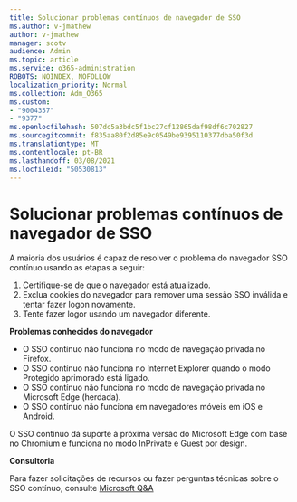 ```yaml
---
title: Solucionar problemas contínuos de navegador de SSO
ms.author: v-jmathew
author: v-jmathew
manager: scotv
audience: Admin
ms.topic: article
ms.service: o365-administration
ROBOTS: NOINDEX, NOFOLLOW
localization_priority: Normal
ms.collection: Adm_O365
ms.custom:
- "9004357"
- "9377"
ms.openlocfilehash: 507dc5a3bdc5f1bc27cf12865daf98df6c702827
ms.sourcegitcommit: f835aa80f2d85e9c0549be9395110377dba50f3d
ms.translationtype: MT
ms.contentlocale: pt-BR
ms.lasthandoff: 03/08/2021
ms.locfileid: "50530813"
---
```

# <a name="troubleshoot-seamless-single-sign-on-sso-browser-issues"></a>Solucionar problemas contínuos de navegador de SSO

A maioria dos usuários é capaz de resolver o problema do navegador SSO contínuo usando as etapas a seguir:

1. Certifique-se de que o navegador está atualizado.
2. Exclua cookies do navegador para remover uma sessão SSO inválida e tentar fazer logon novamente.
3. Tente fazer logor usando um navegador diferente.

**Problemas conhecidos do navegador**

- O SSO contínuo não funciona no modo de navegação privada no Firefox.
- O SSO contínuo não funciona no Internet Explorer quando o modo Protegido aprimorado está ligado.
- O SSO contínuo não funciona no modo de navegação privada no Microsoft Edge (herdada).
- O SSO contínuo não funciona em navegadores móveis em iOS e Android.

O SSO contínuo dá suporte à próxima versão do Microsoft Edge com base no Chromium e funciona no modo InPrivate e Guest por design.

**Consultoria**

Para fazer solicitações de recursos ou fazer perguntas técnicas sobre o SSO contínuo, consulte [Microsoft Q&A](https://docs.microsoft.com/answers/topics/azure-ad-single-sign-on.html)
